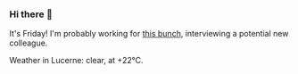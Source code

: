 ### Hi there :wave:

It's Friday! I'm probably working for [this bunch](https://github.com/kohofinancial), interviewing a potential new colleague.

Weather in Lucerne: clear, at +22°C.
